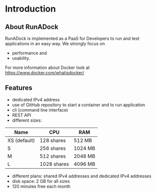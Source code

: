 Introduction
============

About RunADock
--------------

RunADock is implemented as a PaaS for Developers to run and test applications in an easy way. We strongly focus on
* performance and 
* usability.

For more information about Docker look at https://www.docker.com/whatisdocker/

Features
--------

* dedicated IPv4 address
* use of GitHub repository to start a container and to run application
* cli (command line interface)
* REST API
* different sizes:

| Name         | CPU         | RAM     |
| -------      | --------    | ------- |
| XS (default) | 128 shares  | 512 MB  |
| S            | 256 shares  | 1024 MB |
| M            | 512 shares  | 2048 MB |
| L            | 1028 shares | 4096 MB |

* different plans: shared IPv4 addresses and dedicated IPv4 addresses
* disk space: 2 GB for all sizes
* 120 minutes free each month
